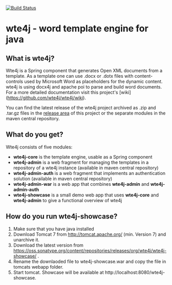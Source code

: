[![Build Status](https://travis-ci.org/wte4j/wte4j.svg?branch=master)](https://travis-ci.org/wte4j/wte4j)

# wte4j - word template engine for java

## What is wte4j?
Wte4j is a Spring component that generates Open XML documents from a template.
As a template one can use .docx or .dotx files with content-controls used by Microsoft Word as placeholders for the dynamic content. wte4j is using docx4j and apache poi to parse and build word documents.
For a more detailed documentation visit this project's [wiki] (https://github.com/wte4j/wte4j/wiki). 

You can find the latest release of the wte4j project archived as .zip and .tar.gz files in the [release area](https://github.com/wte4j/wte4j/releases) of this project or the separate modules in the maven central repository.

## What do you get?
Wte4j consists of five modules:

- **wte4j-core** is the template engine, usable as a Spring component
- **wte4j-admin** is a web fragment for managing the templates in a repository of a wte4j instance (available in maven central repository)
- **wte4j-admin-auth** is a web fragment that implements an authentication solution (available in maven central repository)
- **wte4j-admin-war** is a web app that combines **wte4j-admin** and **wte4j-admin-auth**
- **wte4j-showcase** is a small demo web app that uses **wte4j-core** and **wte4j-admin** to give a functional overview of wte4j

## How do you run wte4j-showcase?

1. Make sure that you have java installed
2. Download Tomcat 7 from http://tomcat.apache.org/ (min. Version 7) and unarchive it.
3. Download the latest version from https://oss.sonatype.org/content/repositories/releases/org/wte4j/wte4j-showcase/ .
4. Rename the downlaoded file to wte4j-showcase.war and copy the file in tomcats webapp folder.
5. Start tomcat. Showcase will be available at http://localhost:8080/wte4j-showcase.


